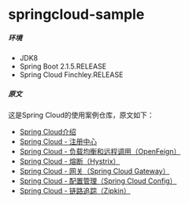 # springcloud-sample

##### 环境
- JDK8
- Spring Boot 2.1.5.RELEASE
- Spring Cloud Finchley.RELEASE
##### 原文	
这是Spring Cloud的使用案例仓库，原文如下：	
- [Spring Cloud介绍](https://blog.csdn.net/wangchengming1/article/details/91875747)	
- [Spring Cloud - 注册中心](https://blog.csdn.net/wangchengming1/article/details/92831716)	
- [Spring Cloud - 负载均衡和远程调用（OpenFeign）](https://blog.csdn.net/wangchengming1/article/details/93074755)	
- [Spring Cloud - 熔断（Hystrix）](https://blog.csdn.net/wangchengming1/article/details/93191815)
- [Spring Cloud - 网关（Spring Cloud Gateway）](https://blog.csdn.net/wangchengming1/article/details/93719792)
- [Spring Cloud - 配置管理（Spring Cloud Config）](https://blog.csdn.net/wangchengming1/article/details/94397518)
- [Spring Cloud - 链路追踪（Zipkin）](https://blog.csdn.net/wangchengming1/article/details/94734539)
